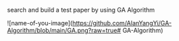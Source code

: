 
search and build a  test paper by using GA Algorithm 


![name-of-you-image](https://github.com/AlanYangYi/GA-Algorithm/blob/main/GA.png?raw=true# GA-Algorithm)
